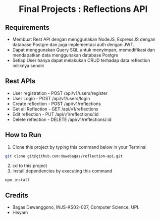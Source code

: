 <h1 align="center"> Final Projects : Reflections API </h1>


## Requirements
* Membuat Rest API dengan menggunakan NodeJS, ExpressJS dengan database Postgre dan juga implementasi auth dengan JWT.
* Dapat menggunakan Query SQL untuk menyimpan, memodifikasi dan mendapatkan data menggunakan database Postgre
* Setiap User hanya dapat melakukan CRUD terhadap data reflection miliknya sendiri

## Rest APIs
* User registration - POST /api/v1/users/register
* User Login - POST /api/v1/users/login
* Create reflection - POST /api/v1/reflections
* Get all Reflection - GET /api/v1/reflections
* Edit reflection - PUT /api/v1/reflections/:id
* Delete reflection - DELETE /api/v1/reflections/:id

## How to Run
1. Clone this project by typing this command below in your Terminal
```sh
git clone git@github.com:dewabagas/reflection-api.git
```
2. cd to this project
3. install dependencies by executing this command
```sh
npm install
```

## Credits
* Bagas Dewanggono, INJS-KS02-007, Computer Science, UPI.
* Hisyam